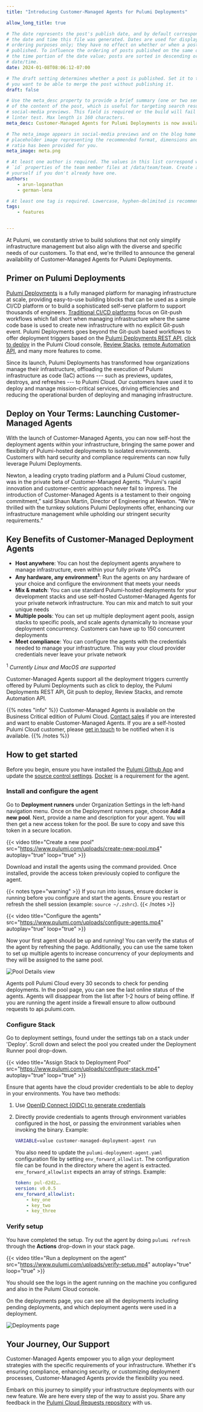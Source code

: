 ```yaml
---
title: "Introducing Customer-Managed Agents for Pulumi Deployments"

allow_long_title: true

# The date represents the post's publish date, and by default corresponds with
# the date and time this file was generated. Dates are used for display and
# ordering purposes only; they have no effect on whether or when a post is
# published. To influence the ordering of posts published on the same date, use
# the time portion of the date value; posts are sorted in descending order by
# date/time.
date: 2024-01-08T08:06:12-07:00

# The draft setting determines whether a post is published. Set it to true if
# you want to be able to merge the post without publishing it.
draft: false

# Use the meta_desc property to provide a brief summary (one or two sentences)
# of the content of the post, which is useful for targeting search results or
# social-media previews. This field is required or the build will fail the
# linter test. Max length is 160 characters.
meta_desc: Customer-Managed Agents for Pulumi Deployments is now available, allowing users to self-host deployment agents and get the same power and flexibility of Pulumi Deployments.

# The meta_image appears in social-media previews and on the blog home page. A
# placeholder image representing the recommended format, dimensions and aspect
# ratio has been provided for you.
meta_image: meta.png

# At least one author is required. The values in this list correspond with the
# `id` properties of the team member files at /data/team/team. Create a file for
# yourself if you don't already have one.
authors:
    - arun-loganathan
    - german-lena

# At least one tag is required. Lowercase, hyphen-delimited is recommended.
tags:
    - features


---
```


At Pulumi, we constantly strive to build solutions that not only simplify infrastructure management but also align with the diverse and specific needs of our customers. To that end, we're thrilled to announce the general availability of Customer-Managed Agents for Pulumi Deployments.

<!--more-->

## Primer on Pulumi Deployments

[Pulumi Deployments](/docs/pulumi-cloud/deployments/) is a fully managed platform for managing infrastructure at scale, providing easy-to-use building blocks that can be used as a simple CI/CD platform or to build a sophisticated self-serve platform to support thousands of engineers. [Traditional CI/CD platforms](/docs/pulumi-cloud/deployments/versus) focus on Git-push workflows which fall short when managing infrastructure where the same code base is used to create new infrastructure with no explicit Git-push event.  Pulumi Deployments goes beyond the Git-push based workflows to offer deployment triggers based on the [Pulumi Deployments REST API](/docs/pulumi-cloud/deployments/api), [click to deploy](/docs/pulumi-cloud/deployments/reference/#click-to-deploy) in the Pulumi Cloud console, [Review Stacks](/docs/pulumi-cloud/deployments/review-stacks), [remote Automation API](/docs/using-pulumi/automation-api), and many more features to come.

Since its launch, Pulumi Deployments has transformed how organizations manage their infrastructure, offloading the execution of Pulumi infrastructure as code (IaC) actions --- such as previews, updates, destroys, and refreshes --- to Pulumi Cloud. Our customers have used it to deploy and manage mission-critical services, driving efficiencies and reducing the operational burden of deploying and managing infrastructure.

## Deploy on Your Terms: Launching Customer-Managed Agents

With the launch of Customer-Managed Agents, you can now self-host the deployment agents within your infrastructure, bringing the same power and flexibility of Pulumi-hosted deployments to isolated environments. Customers with hard security and compliance requirements can now fully leverage Pulumi Deployments.

Newton, a leading crypto trading platform and a Pulumi Cloud customer, was in the private beta of Customer-Managed Agents. “Pulumi's rapid innovation and customer-centric approach never fail to impress. The introduction of Customer-Managed Agents is a testament to their ongoing commitment,” said Shaun Martin, Director of Engineering at Newton. “We're thrilled with the turnkey solutions Pulumi Deployments offer, enhancing our infrastructure management while upholding our stringent security requirements.”

## Key Benefits of Customer-Managed Deployment Agents

- **Host anywhere**: You can host the deployment agents anywhere to manage infrastructure, even within your fully private VPCs
- **Any hardware, any environment<sup>1</sup>**: Run the agents on any hardware of your choice and configure the environment that meets your needs
- **Mix & match**: You can use standard Pulumi-hosted deployments for your development stacks and use self-hosted Customer-Managed Agents for your private network infrastructure. You can mix and match to suit your unique needs
- **Multiple pools**: You can set up multiple deployment agent pools, assign stacks to specific pools, and scale agents dynamically to increase your deployment concurrency. Customers can have up to 150 concurrent deployments
- **Meet compliance**: You can configure the agents with the credentials needed to manage your infrastructure. This way your cloud provider credentials never leave your private network

<sup>1</sup> *Currently Linux and MacOS are supported*

Customer-Managed Agents support all the deployment triggers currently offered by Pulumi Deployments such as click to deploy, the Pulumi Deployments REST API, Git push to deploy, Review Stacks, and remote Automation API.

{{% notes "info" %}}
Customer-Managed Agents is available on the Business Critical edition of Pulumi Cloud. [Contact sales](/contact/?form=sales) if you are interested and want to enable Customer-Managed Agents. If you are a self-hosted Pulumi Cloud customer, please [get in touch](https://share.hsforms.com/1YajiJ73sSuGn5RoTkyvKxg2mxud) to be notified when it is available.
{{% /notes %}}

## How to get started

Before you begin, ensure you have installed the [Pulumi Github App](/docs/iac/packages-and-automation/continuous-delivery/github-app/) and update the [source control settings](/docs/pulumi-cloud/deployments/get-started). [Docker](https://docs.docker.com/engine/) is a requirement for the agent.

### Install and configure the agent

Go to **Deployment runners** under Organization Settings in the left-hand navigation menu. Once on the Deployment runners page, choose **Add a new pool**. Next, provide a name and description for your agent. You will then get a new access token for the pool. Be sure to copy and save this token in a secure location.

{{< video title="Create a new pool" src="https://www.pulumi.com/uploads/create-new-pool.mp4" autoplay="true" loop="true" >}}

Download and install the agents using the command provided. Once installed, provide the access token previously copied to configure the agent.

{{< notes type="warning" >}}
If you run into issues, ensure docker is running before you configure and start the agents. Ensure you restart or refresh the shell session (example: `source ~/.zshrc`).
{{< /notes >}}

{{< video title="Configure the agents" src="https://www.pulumi.com/uploads/configure-agents.mp4" autoplay="true" loop="true" >}}

Now your first agent should be up and running! You can verify the status of the agent by refreshing the page. Additionally, you can use the same token to set up multiple agents to increase concurrency of your deployments and they will be assigned to the same pool.

![Pool Details view](./view-agent-status.png)

Agents poll Pulumi Cloud every 30 seconds to check for pending deployments. In the pool page, you can see the last online status of the agents. Agents will disappear from the list after 1-2 hours of being offline. If you are running the agent inside a firewall ensure to allow outbound requests to api.pulumi.com.

### Configure Stack

Go to deployment settings, found under the settings tab on a stack under 'Deploy'. Scroll down and select the pool you created under the Deployment Runner pool drop-down.

{{< video title="Assign Stack to Deployment Pool" src="https://www.pulumi.com/uploads/configure-stack.mp4" autoplay="true" loop="true" >}}

Ensure that agents have the cloud provider credentials to be able to deploy in your environments. You have two methods:

1. Use [OpenID Connect (OIDC) to generate credentials](/docs/pulumi-cloud/oidc)
2. Directly provide credentials to agents through environment variables configured in the host, or passing the environment variables when invoking the binary. Example:

   ```bash
   VARIABLE=value customer-managed-deployment-agent run
   ```

   You also need to update the `pulumi-deployment-agent.yaml` configuration file by setting `env_forward_allowlist`. The configuration file can be found in the directory where the agent is extracted. `env_forward_allowlist` expects an array of strings. Example:

    ```yaml
    token: pul-d2d2….
    version: v0.0.5
    env_forward_allowlist:
        - key_one
        - key_two
        - key_three
    ```

### Verify setup

You have completed the setup. Try out the agent by doing `pulumi refresh` through the **Actions** drop-down in your stack page.

{{< video title="Run a deployment on the agent" src="https://www.pulumi.com/uploads/verify-setup.mp4" autoplay="true" loop="true" >}}

You should see the logs in the agent running on the machine you configured and also in the Pulumi Cloud console.

On the deployments page, you can see all the deployments including pending deployments, and which deployment agents were used in a deployment.

![Deployments page](./view-deployment-status.png)

## Your Journey, Our Support
Customer-Managed Agents empower you to align your deployment strategies with the specific requirements of your infrastructure. Whether it's ensuring compliance, enhancing security, or customizing deployment processes, Customer-Managed Agents provide the flexibility you need.

Embark on this journey to simplify your infrastructure deployments with our new feature. We are here every step of the way to assist you. Share any feedback in the [Pulumi Cloud Requests repository](https://github.com/pulumi/pulumi-cloud-requests/issues/new/choose) with us.
